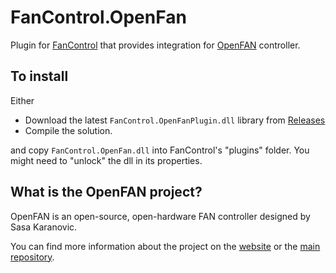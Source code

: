 # FanControl.OpenFan

Plugin for [FanControl](https://github.com/Rem0o/FanControl.Releases) that provides integration for [OpenFAN](https://github.com/SasaKaranovic/OpenFanController) controller.

## To install

Either
* Download the latest `FanControl.OpenFanPlugin.dll` library from [Releases](https://github.com/SasaKaranovic/FanControl.OpenFan/releases)
* Compile the solution.

and copy `FanControl.OpenFan.dll` into FanControl's "plugins" folder.
You might need to "unlock" the dll in its properties.

## What is the OpenFAN project?

OpenFAN is an open-source, open-hardware FAN controller designed by Sasa Karanovic.

You can find more information about the project on the [website](https://sasakaranovic.com/projects/openfan-controller/) or the [main repository](https://github.com/SasaKaranovic/OpenFanController).

